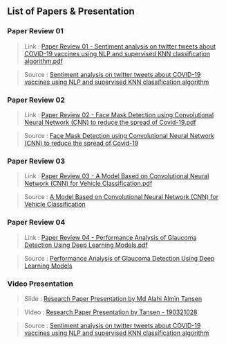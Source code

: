 ## List of Papers & Presentation

### Paper Review 01

> Link : [Paper Review 01 - Sentiment analysis on twitter tweets about COVID-19 vaccines using NLP and supervised KNN classification algorithm.pdf](https://github.com/aatansen/Paper-Review/blob/main/Submission02/01%20Review%20Papers/Paper%20Review%2001%20-%20Sentiment%20analysis%20on%20twitter%20tweets%20about%20COVID-19%20vaccines%20using%20NLP%20and%20supervised%20KNN%20classification%20algorithm.pdf)

> Source : [Sentiment analysis on twitter tweets about COVID-19 vaccines using NLP and supervised KNN classification algorithm](https://scholar.google.com/citations?view_op=view_citation&hl=en&user=B_jBQo0AAAAJ&citation_for_view=B_jBQo0AAAAJ:UeHWp8X0CEIC)

### Paper Review 02

> Link : [Paper Review 02 - Face Mask Detection using Convolutional Neural Network (CNN) to reduce the spread of Covid-19.pdf](https://github.com/aatansen/Paper-Review/blob/main/Submission02/01%20Review%20Papers/Paper%20Review%2002%20-%20Face%20Mask%20Detection%20using%20Convolutional%20Neural%20Network%20(CNN)%20to%20reduce%20the%20spread%20of%20Covid-19.pdf)

> Source : [Face Mask Detection using Convolutional Neural Network (CNN) to reduce the spread of Covid-19](https://scholar.google.com/citations?view_op=view_citation&hl=en&user=B_jBQo0AAAAJ&citation_for_view=B_jBQo0AAAAJ:d1gkVwhDpl0C)

### Paper Review 03

> Link : [Paper Review 03 - A Model Based on Convolutional Neural Network (CNN) for Vehicle Classification.pdf](https://github.com/aatansen/Paper-Review/blob/main/Submission02/01%20Review%20Papers/Paper%20Review%2003%20-%20A%20Model%20Based%20on%20Convolutional%20Neural%20Network%20(CNN)%20for%20Vehicle%20Classification.pdf)

> Source : [A Model Based on Convolutional Neural Network (CNN) for Vehicle Classification](https://scholar.google.com/citations?view_op=view_citation&hl=en&user=B_jBQo0AAAAJ&cstart=20&pagesize=80&citation_for_view=B_jBQo0AAAAJ:YsMSGLbcyi4C)

### Paper Review 04

> Link : [Paper Review 04 - Performance Analysis of Glaucoma Detection Using Deep Learning Models.pdf](https://github.com/aatansen/Paper-Review/blob/main/Submission02/01%20Review%20Papers/Paper%20Review%2004%20-%20Performance%20Analysis%20of%20Glaucoma%20Detection%20Using%20Deep%20Learning%20Models.pdf)

> Source : [Performance Analysis of Glaucoma Detection Using Deep Learning Models](https://scholar.google.com/citations?view_op=view_citation&hl=en&user=B_jBQo0AAAAJ&citation_for_view=B_jBQo0AAAAJ:LkGwnXOMwfcC)

### Video Presentation

> Slide : [Research Paper Presentation by Md Alahi Almin Tansen](https://github.com/aatansen/Paper-Review/blob/main/Submission02/02%20Video%20Presentation/Research%20Paper%20Presentation%20by%20Md%20Alahi%20Almin%20Tansen.pptx)

> Video : [Research Paper Presentation by Tansen - 190321028](https://youtu.be/UBi4sRDRkm8)

> Source : [Sentiment analysis on twitter tweets about COVID-19 vaccines using NLP and supervised KNN classification algorithm](https://scholar.google.com/citations?view_op=view_citation&hl=en&user=B_jBQo0AAAAJ&citation_for_view=B_jBQo0AAAAJ:UeHWp8X0CEIC)